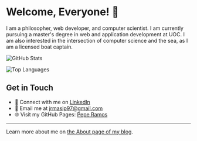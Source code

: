# Welcome, Everyone! 🙌


I am a philosopher, web developer, and computer scientist. I am currently pursuing a master's degree in web and application development at UOC. I am also interested in the intersection of computer science and the sea, as I am a licensed boat captain.


![GitHub Stats](https://github-readme-stats.vercel.app/api?username=jramma&count_private=true&show_icons=true)


![Top Languages](https://github-readme-stats.vercel.app/api/top-langs?username=jramma&layout=compact)

## Get in Touch

- 💼 Connect with me on [LinkedIn](https://www.linkedin.com/in/peperamos090922/)
- 📧 Email me at <a href="mailto:jrmasip97@gmail.com">jrmasip97@gmail.com</a>
- 🌐 Visit my GitHub Pages: [Pepe Ramos](https://jramma.github.io/)

---

Learn more about me on [the About page of my blog](https://jramma.com/about/).

